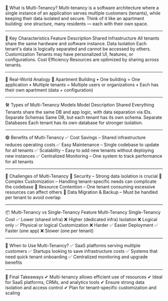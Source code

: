 📌 What is Multi-Tenancy?
Multi-tenancy is a software architecture where a single instance of an application serves multiple customers (tenants), while keeping their data isolated and secure.
Think of it like an apartment building: one structure, many residents — each with their own space.
________________________________________

🧱 Key Characteristics
Feature	Description
Shared Infrastructure	All tenants share the same hardware and software instance.
Data Isolation	Each tenant's data is logically separated and cannot be accessed by others.
Customization	Tenants may have personalized UI, features, or configurations.
Cost Efficiency	Resources are optimized by sharing across tenants.
________________________________________

🧠 Real-World Analogy
🏢 Apartment Building
•	One building = One application
•	Multiple tenants = Multiple users or organizations
•	Each has their own apartment (data + configuration)
________________________________________

🛠️ Types of Multi-Tenancy Models
Model	Description
Shared Everything	Tenants share the same DB and app logic, with data separation via IDs.
Separate Schemas	Same DB, but each tenant has its own schema.
Separate Databases	Each tenant has its own database for stronger isolation.
________________________________________

🟢 Benefits of Multi-Tenancy
✅ Cost Savings – Shared infrastructure reduces operating costs
✅ Easy Maintenance – Single codebase to update for all tenants
✅ Scalability – Easy to add new tenants without deploying new instances
✅ Centralized Monitoring – One system to track performance for all tenants
________________________________________

🔴 Challenges of Multi-Tenancy
🚫 Security – Strong data isolation is crucial
🚫 Complex Customization – Handling tenant-specific needs can complicate the codebase
🚫 Resource Contention – One tenant consuming excessive resources can affect others
🚫 Data Migration & Backup – Must be handled per tenant to avoid overlap
________________________________________

📦 Multi-Tenancy vs Single-Tenancy
Feature	Multi-Tenancy	Single-Tenancy
Cost	✅ Lower (shared infra)	❌ Higher (dedicated infra)
Isolation	❌ Logical only	✅ Physical or logical
Customization	❌ Harder	✅ Easier
Deployment	✅ Faster (one app)	❌ Slower (one per tenant)
________________________________________

📌 When to Use Multi-Tenancy?
✅ SaaS platforms serving multiple customers
✅ Startups looking to save infrastructure costs
✅ Systems that need quick tenant onboarding
✅ Centralized monitoring and upgrade benefits
________________________________________

🧠 Final Takeaways
✔ Multi-tenancy allows efficient use of resources
✔ Ideal for SaaS platforms, CRMs, and analytics tools
✔ Ensure strong data isolation and access control
✔ Plan for tenant-specific customization and scaling